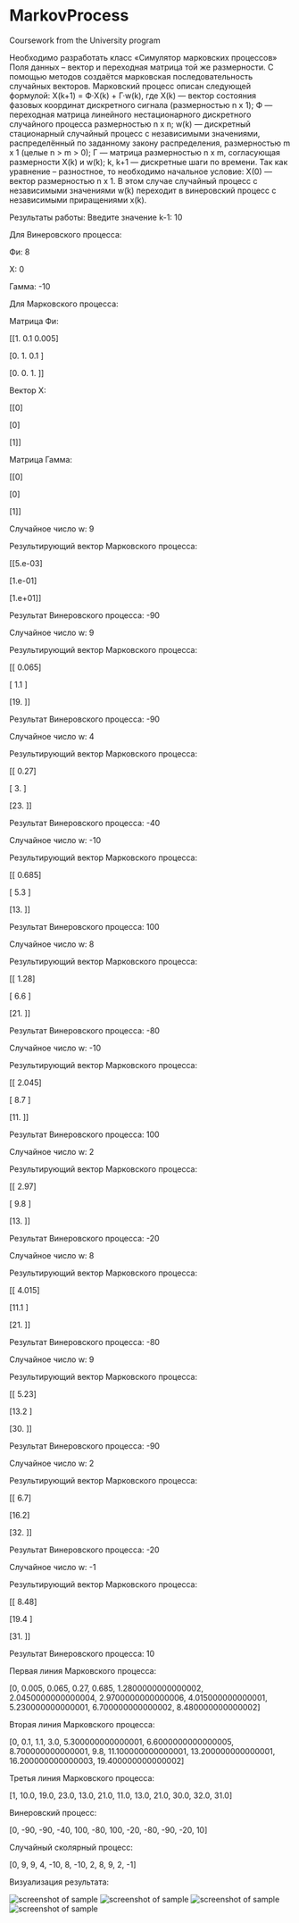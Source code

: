 # MarkovProcess
Coursework from the University program

Необходимо разработать класс «Симулятор марковских процессов» Поля данных – вектор и переходная матрица той же размерности. С помощью методов создаётся марковская последовательность случайных векторов.
Марковский процесс описан следующей формулой: X(k+1) = Ф·X(k) + Г·w(k), где
X(k) ― вектор состояния фазовых координат дискретного сигнала (размерностью n x 1);
Ф ― переходная матрица линейного нестационарного дискретного случайного процесса размерностью n x n;
w(k) ― дискретный стационарный случайный процесс с независимыми значениями, распределённый по заданному закону распределения, размерностью m x 1 (целые n > m > 0);
Г ― матрица размерностью n x m, согласующая размерности X(k) и w(k);
k, k+1 ― дискретные шаги по времени. 
Так как уравнение – разностное, то необходимо начальное условие: X(0) ― вектор размерностью n x 1. В этом случае случайный процесс с независимыми значениями w(k) переходит в винеровский процесс с независимыми приращениями x(k).

Результаты работы:
Введите значение k-1: 
10

Для Винеровского процесса: 

Фи:  8

X:  0

Гамма:  -10

Для Марковского процесса: 

Матрица Фи:  

 [[1.    0.1   0.005]
 
 [0.    1.    0.1  ]
 
 [0.    0.    1.   ]]
 
Вектор X:  

 [[0]
 
 [0]
 
 [1]]
 
Матрица Гамма: 

 [[0]
 
 [0]
 
 [1]]
 
Случайное число w:  9

Результирующий вектор Марковского процесса: 

 [[5.e-03]
 
 [1.e-01]
 
 [1.e+01]]
 
Результат Винеровского процесса:  -90

Случайное число w:  9

Результирующий вектор Марковского процесса: 

 [[ 0.065]

 [ 1.1  ]

 [19.   ]]
 
Результат Винеровского процесса:  -90

Случайное число w:  4

Результирующий вектор Марковского процесса: 

 [[ 0.27]
 
 [ 3.  ]
 
 [23.  ]]
 
Результат Винеровского процесса:  -40

Случайное число w:  -10

Результирующий вектор Марковского процесса: 

 [[ 0.685]
 
 [ 5.3  ]
 
 [13.   ]]
 
Результат Винеровского процесса:  100

Случайное число w:  8

Результирующий вектор Марковского процесса: 

 [[ 1.28]
 
 [ 6.6 ]
 
 [21.  ]]
 
Результат Винеровского процесса:  -80

Случайное число w:  -10

Результирующий вектор Марковского процесса: 

 [[ 2.045]
 
 [ 8.7  ]
 
 [11.   ]]
 
Результат Винеровского процесса:  100

Случайное число w:  2

Результирующий вектор Марковского процесса: 

 [[ 2.97]
 
 [ 9.8 ]
 
 [13.  ]]
 
Результат Винеровского процесса:  -20

Случайное число w:  8

Результирующий вектор Марковского процесса: 

 [[ 4.015]
 
 [11.1  ]
 
 [21.   ]]
 
Результат Винеровского процесса:  -80

Случайное число w:  9

Результирующий вектор Марковского процесса: 

 [[ 5.23]
 
 [13.2 ]
 
 [30.  ]]
 
Результат Винеровского процесса:  -90

Случайное число w:  2

Результирующий вектор Марковского процесса:

 [[ 6.7]
 
 [16.2]
 
 [32. ]]
 
Результат Винеровского процесса:  -20

Случайное число w:  -1

Результирующий вектор Марковского процесса: 

 [[ 8.48]
 
 [19.4 ]
 
 [31.  ]]
 
Результат Винеровского процесса:  10

Первая линия Марковского процесса: 

[0, 0.005, 0.065, 0.27, 0.685, 1.2800000000000002, 2.0450000000000004, 2.9700000000000006, 4.015000000000001, 5.230000000000001, 6.700000000000002, 8.480000000000002]

Вторая линия Марковского процесса: 

[0, 0.1, 1.1, 3.0, 5.300000000000001, 6.6000000000000005, 8.700000000000001, 9.8, 11.100000000000001, 13.200000000000001, 16.200000000000003, 19.400000000000002]

Третья линия Марковского процесса: 

[1, 10.0, 19.0, 23.0, 13.0, 21.0, 11.0, 13.0, 21.0, 30.0, 32.0, 31.0]

Винеровский процесс: 

[0, -90, -90, -40, 100, -80, 100, -20, -80, -90, -20, 10]

Случайный сколярный процесс: 

[0, 9, 9, 4, -10, 8, -10, 2, 8, 9, 2, -1]

Визуализация результата:

![screenshot of sample](https://raw.githubusercontent.com/Ysavoskin/MarkovProcess/main/VinerProcess.png)
![screenshot of sample](https://raw.githubusercontent.com/Ysavoskin/MarkovProcess/main/MarkovProcess%201.png)
![screenshot of sample](https://raw.githubusercontent.com/Ysavoskin/MarkovProcess/main/MarkovProcess%202.png)
![screenshot of sample](https://raw.githubusercontent.com/Ysavoskin/MarkovProcess/main/MarkovProcess%203.png)
